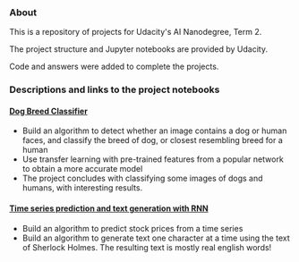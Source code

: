 ### About

This is a repository of projects for Udacity's AI Nanodegree, Term 2.

The project structure and Jupyter notebooks are provided by Udacity.

Code and answers were added to complete the projects.


### Descriptions and links to the project notebooks

#### [Dog Breed Classifier](https://github.com/dbolotov/udacity-aind2/blob/master/dog-project/dog_app.ipynb)

- Build an algorithm to detect whether an image contains a dog or human faces, and classify the breed of dog, or closest resembling breed for a human
- Use transfer learning with pre-trained features from a popular network to obtain a more accurate model
- The project concludes with classifying some images of dogs and humans, with interesting results.

#### [Time series prediction and text generation with RNN](https://github.com/dbolotov/udacity-aind2/blob/master/text-generation-rnn/RNN_project.ipynb)

- Build an algorithm to predict stock prices from a time series
- Build an algorithm to generate text one character at a time using the text of Sherlock Holmes. The resulting text is mostly real english words! 

